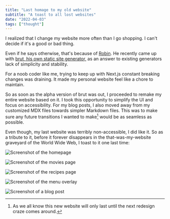 ```yaml
---
title: "Last homage to my old website"
subtitle: "A toast to all lost websites"
date: "2022-04-03"
tags: ["thought"]
---
```


I realized that I change my website more often than I go shopping. I can't decide if it's a good or bad thing.

Even if he says otherwise, that's because of [Robin](https://robinmetral.com/). He recently came up with [brut, his own static site generator,](https://brut.pages.dev/) as an answer to existing generators lack of simplicity and stability.

For a noob coder like me, trying to keep up with Next.js constant breaking changes was draining. It made my personal website feel like a chore to maintain.

So as soon as the alpha version of brut was out, I proceeded to remake my entire website based on it. I took this opportunity to simplify the UI and focus on accessibility. For my blog posts, I also moved away from my customized MDX files towards simpler Markdown files. This was to make sure any future transitions I wanted to make[^1] would be as seamless as possible.

Even though, my last website was terribly non-accessible, I did like it. So as a tribute to it, before it forever disappears in the that-was-my-website graveyard of the World Wide Web, I toast to it one last time:

![Screenshot of the homepage](/img/20220403-old-website5.webp)

![Screenshot of the movies page](/img/20220403-old-website4.webp)

![Screenshot of the recipes page](/img/20220403-old-website2.webp)

![Screenshot of the menu overlay](/img/20220403-old-website1.webp)

![Screenshot of a blog post](/img/20220403-old-website3.webp)

[^1]: As we all know this new website will only last until the next redesign craze comes around.
